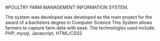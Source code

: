 #POULTRY FARM MANAGEMENT INFORMATION SYSTEM.

The system was developed was developed as the main project for the award of a bachelors degree in Computer Science
This System allows farmers to capture farm data with ease.
The technologies used include;
PHP, mysql, Javascript, HTML/CSSS
